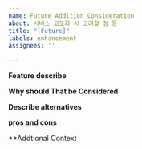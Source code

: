 ```yaml
---
name: Future Addition Consideration
about: 서비스 고도화 시 고려할 점 등
title: "[Future]"
labels: enhancement
assignees: ''

---
```


**Feature describe**

**Why should That be Considered**

**Describe alternatives**

**pros and cons**

**Addtional Context
